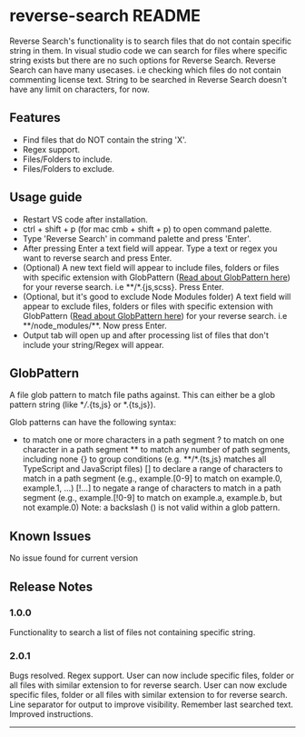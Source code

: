 # reverse-search README

Reverse Search's functionality is to search files that do not contain specific string in them. In visual studio code we can search for files where specific string exists but there are no such options for Reverse Search.
Reverse Search can have many usecases. i.e checking which files do not contain commenting license text.
String to be searched in Reverse Search doesn't have any limit on characters, for now.

## Features

- Find files that do NOT contain the string 'X'.
- Regex support.
- Files/Folders to include.
- Files/Folders to exclude.

## Usage guide

- Restart VS code after installation.
- ctrl + shift + p (for mac cmb + shift + p) to open command palette.
- Type 'Reverse Search' in command palette and press 'Enter'.
- After pressing Enter a text field will appear. Type a text or regex you want to reverse search and press Enter.
- (Optional) A new text field will appear to include files, folders or files with specific extension with GlobPattern ([Read about GlobPattern here](#globpattern)) for your reverse search. i.e \*\*/\*.{js,scss}. Press Enter.
- (Optional, but it's good to exclude Node Modules folder) A text field will appear to exclude files, folders or files with specific extension with GlobPattern ([Read about GlobPattern here](#globpattern)) for your reverse search. i.e \*\*/node_modules/\*\*. Now press Enter.
- Output tab will open up and after processing list of files that don't include your string/Regex will appear.

## GlobPattern

A file glob pattern to match file paths against. This can either be a glob pattern string (like \*_/_.{ts,js} or \*.{ts,js}).

Glob patterns can have the following syntax:

- to match one or more characters in a path segment
  ? to match on one character in a path segment
  ** to match any number of path segments, including none
  {} to group conditions (e.g. **/\*.{ts,js} matches all TypeScript and JavaScript files)
  [] to declare a range of characters to match in a path segment (e.g., example.[0-9] to match on example.0, example.1, …)
  [!...] to negate a range of characters to match in a path segment (e.g., example.[!0-9] to match on example.a, example.b, but not example.0)
  Note: a backslash (\) is not valid within a glob pattern.

## Known Issues

No issue found for current version

## Release Notes

### 1.0.0

Functionality to search a list of files not containing specific string.

### 2.0.1

Bugs resolved.
Regex support.
User can now include specific files, folder or all files with similar extension to for reverse search.
User can now exclude specific files, folder or all files with similar extension to for reverse search.
Line separator for output to improve visibility.
Remember last searched text.
Improved instructions.

---
